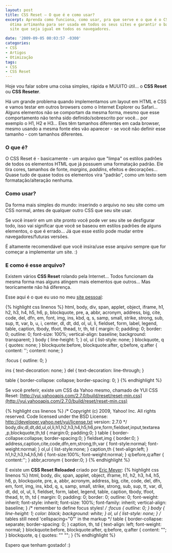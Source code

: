 ```yaml
---
layout: post
title: CSS Reset – O que é e como usar?
excerpt: Aprenda como funciona, como usar, pra que serve e o que é o CSS Reset, uma
  ótima artimanha para ser usada em todos os seus sites e garantir o básico para um
  site que seja igual em todos os navegadores.

date: '2009-09-05 00:03:57 -0300'
categories:
- CSS
- Artigos
- Otimização
tags:
- CSS
- CSS Reset
---
```

Hoje vou falar sobre uma coisa simples, rápida e MUUITO útil... o <strong>CSS Reset</strong> ou <strong>CSS Reseter</strong>.

Há um grande problema quando implementamos um layout em HTML e CSS e vamos testar em outros browsers como o Internet Explorer ou Safari... Alguns elementos não se comportam da mesma forma, mesmo que esse comportamento não tenha sido definido/sobrescrito por você... por exemplo o H1, H2 e H3... Eles têm tamanhos diferentes em cada browser, mesmo usando a mesma fonte eles vão aparecer - se você não definir esse tamanho - com tamanhos diferentes.

<h3>O que é?</h3>
O CSS Reset é - basicamente - um arquivo que "limpa" os estilos padrões de todos os elementos HTML que já possuem uma formatação padrão. Ele tira cores, tamanhos de fonte, <em>margins</em>, <em>paddins</em>, efeitos e decorações... Quase tudo de quase todos os elementos vira "padrão", como um texto sem formatação/alteração nenhuma.

<h3>Como usar?</h3>
Da forma mais simples do mundo: inserindo o arquivo no seu site como um CSS normal, antes de qualquer outro CSS que seu site usar.

Se você inserir em um site pronto você pode ver seu site se desfigurar todo, isso vai significar que você se baseou em estilos padrões de alguns elementos, o que é errado... Já que esse estilo pode mudar entre navegadores/futuras versões.

É altamente recomendável que você insira/use esse arquivo sempre que for começar a implementar um site. :)

<h3>E como é esse arquivo?</h3>
Existem vários <strong>CSS Reset</strong> rolando pela Internet... Todos funcionam da mesma forma mas alguns atingem mais elementos que outros... Mas teoricamente não há diferença.

Esse aqui é o que eu uso no meu [site pessoal](http://thiagobelem.net/):


{% highlight css linenos %}
html, body, div, span, applet, object, iframe,
h1, h2, h3, h4, h5, h6, p, blockquote, pre,
a, abbr, acronym, address, big, cite, code,
del, dfn, em, font, img, ins, kbd, q, s, samp,
small, strike, strong, sub, sup, tt, var,
b, u, i, center,
dl, dt, dd, ol, ul, li,
fieldset, form, label, legend,
table, caption, tbody, tfoot, thead, tr, th, td {
  margin: 0;
  padding: 0;
  border: 0;
  outline: 0;
  font-size: 100%;
  vertical-align: baseline;
  background: transparent;
}
body {
  line-height: 1;
}
ol, ul {
  list-style: none;
}
blockquote, q {
  quotes: none;
}
blockquote:before, blockquote:after,
q:before, q:after {
  content: '';
  content: none;
}

:focus {
  outline: 0;
}

ins {
  text-decoration: none;
}
del {
  text-decoration: line-through;
}

table {
  border-collapse: collapse;
  border-spacing: 0;
}
{% endhighlight %}

Se você preferir, existe um CSS da Yahoo mesmo, chamado de YUI CSS Reset:
[http://yui.yahooapis.com/2.7.0/build/reset/reset-min.css](http://yui.yahooapis.com/2.7.0/build/reset/reset-min.css)


{% highlight css linenos %}
/*
Copyright (c) 2009, Yahoo! Inc. All rights reserved.
Code licensed under the BSD License:
http://developer.yahoo.net/yui/license.txt
version: 2.7.0
*/
body,div,dl,dt,dd,ul,ol,li,h1,h2,h3,h4,h5,h6,pre,form,fieldset,input,textarea ,p,blockquote,th,td {
  margin:0;
  padding:0;
}
table {
  border-collapse:collapse;
  border-spacing:0;
}
fieldset,img {
  border:0;
}
address,caption,cite,code,dfn,em,strong,th,var {
  font-style:normal;
  font-weight:normal;
}
ol,ul {
  list-style:none;
}
caption,th {
  text-align:left;
}
h1,h2,h3,h4,h5,h6 {
  font-size:100%;
  font-weight:normal;
}
q:before,q:after {
  content:'';
}
abbr,acronym {
  border:0;
}
{% endhighlight %}

E existe um <strong>CSS Reset Reloaded</strong> criado por [Eric Meyer](http://meyerweb.com/eric/thoughts/2007/05/01/reset-reloaded/):
{% highlight css linenos %}
html, body, div, span, applet, object, iframe,
h1, h2, h3, h4, h5, h6, p, blockquote, pre,
a, abbr, acronym, address, big, cite, code,
del, dfn, em, font, img, ins, kbd, q, s, samp,
small, strike, strong, sub, sup, tt, var,
dl, dt, dd, ol, ul, li,
fieldset, form, label, legend,
table, caption, tbody, tfoot, thead, tr, th, td {
  margin: 0;
  padding: 0;
  border: 0;
  outline: 0;
  font-weight: inherit;
  font-style: inherit;
  font-size: 100%;
  font-family: inherit;
  vertical-align: baseline;
}
/* remember to define focus styles! */
:focus {
  outline: 0;
}
body {
  line-height: 1;
  color: black;
  background: white;
}
ol, ul {
  list-style: none;
}
/* tables still need 'cellspacing="0"' in the markup */
table {
  border-collapse: separate;
  border-spacing: 0;
}
caption, th, td {
  text-align: left;
  font-weight: normal;
}
blockquote:before, blockquote:after,
q:before, q:after {
  content: "";
}
blockquote, q {
  quotes: "" "";
}
{% endhighlight %}

Espero que tenham gostado! :)

